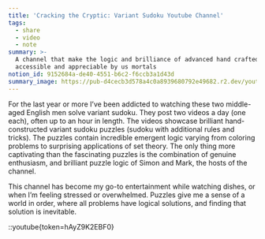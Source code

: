 ```yaml
---
title: 'Cracking the Cryptic: Variant Sudoku Youtube Channel'
tags:
  - share
  - video
  - note
summary: >-
  A channel that make the logic and brilliance of advanced hand crafted puzzles
  accessible and appreciable by us mortals
notion_id: 9152684a-de40-4551-b6c2-f6ccb3a1d43d
summary_image: https://pub-d4cecb3d578a4c0a8939680792e49682.r2.dev/youtube/hAyZ9K2EBF0.jpg
---
```

For the last year or more I’ve been addicted to watching these two middle-aged English men solve variant sudoku. They post two videos a day (one each), often up to an hour in length. The videos showcase brilliant hand-constructed variant sudoku puzzles (sudoku with additional rules and tricks). The puzzles contain incredible emergent logic varying from coloring problems to surprising applications of set theory. The only thing more captivating than the fascinating puzzles is the combination of genuine enthusiasm, and brilliant puzzle logic of Simon and Mark, the hosts of the channel.

This channel has become my go-to entertainment while watching dishes, or when I’m feeling stressed or overwhelmed. Puzzles give me a sense of a world in order, where all problems have logical solutions, and finding that solution is inevitable.

::youtube{token=hAyZ9K2EBF0}
